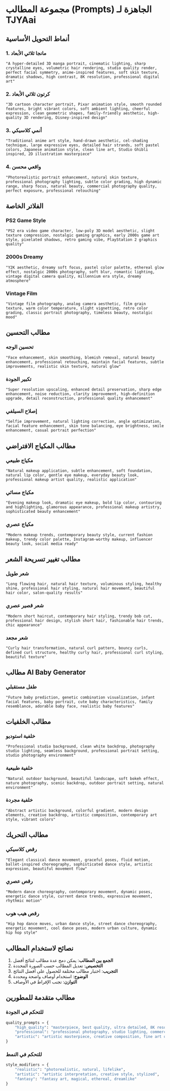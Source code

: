 # مجموعة المطالب (Prompts) الجاهزة لـ TJYAai

## أنماط التحويل الأساسية

### 1. مانجا ثلاثي الأبعاد
```
"A hyper-detailed 3D manga portrait, cinematic lighting, sharp crystalline eyes, volumetric hair rendering, studio quality render, perfect facial symmetry, anime-inspired features, soft skin texture, dramatic shadows, high contrast, 8K resolution, professional digital art"
```

### 2. كرتون ثلاثي الأبعاد
```
"3D cartoon character portrait, Pixar animation style, smooth rounded features, bright vibrant colors, soft ambient lighting, cheerful expression, clean geometric shapes, family-friendly aesthetic, high-quality 3D rendering, Disney-inspired design"
```

### 3. أنمي كلاسيكي
```
"Traditional anime art style, hand-drawn aesthetic, cel-shading technique, large expressive eyes, detailed hair strands, soft pastel colors, Japanese animation style, clean line art, Studio Ghibli inspired, 2D illustration masterpiece"
```

### 4. واقعي محسن
```
"Photorealistic portrait enhancement, natural skin texture, professional photography lighting, subtle color grading, high dynamic range, sharp focus, natural beauty, commercial photography quality, perfect exposure, professional retouching"
```

## الفلاتر الخاصة

### PS2 Game Style
```
"PS2 era video game character, low-poly 3D model aesthetic, slight texture compression, nostalgic gaming graphics, early 2000s game art style, pixelated shadows, retro gaming vibe, PlayStation 2 graphics quality"
```

### 2000s Dreamy
```
"Y2K aesthetic, dreamy soft focus, pastel color palette, ethereal glow effect, nostalgic 2000s photography, soft blur, romantic lighting, vintage digital camera quality, millennium era style, dreamy atmosphere"
```

### Vintage Film
```
"Vintage film photography, analog camera aesthetic, film grain texture, warm color temperature, slight vignetting, retro color grading, classic portrait photography, timeless beauty, nostalgic mood"
```

## مطالب التحسين

### تحسين الوجه
```
"Face enhancement, skin smoothing, blemish removal, natural beauty enhancement, professional retouching, maintain facial features, subtle improvements, realistic skin texture, natural glow"
```

### تكبير الجودة
```
"Super resolution upscaling, enhanced detail preservation, sharp edge enhancement, noise reduction, clarity improvement, high-definition upgrade, detail reconstruction, professional quality enhancement"
```

### إصلاح السيلفي
```
"Selfie improvement, natural lighting correction, angle optimization, facial feature enhancement, skin tone balancing, eye brightness, smile enhancement, casual portrait perfection"
```

## مطالب المكياج الافتراضي

### مكياج طبيعي
```
"Natural makeup application, subtle enhancement, soft foundation, natural lip color, gentle eye makeup, everyday beauty look, professional makeup artist quality, realistic application"
```

### مكياج مسائي
```
"Evening makeup look, dramatic eye makeup, bold lip color, contouring and highlighting, glamorous appearance, professional makeup artistry, sophisticated beauty enhancement"
```

### مكياج عصري
```
"Modern makeup trends, contemporary beauty style, current fashion makeup, trendy color palette, Instagram-worthy makeup, influencer beauty look, social media ready"
```

## مطالب تغيير تسريحة الشعر

### شعر طويل
```
"Long flowing hair, natural hair texture, voluminous styling, healthy shine, professional hair styling, natural hair movement, beautiful hair color, salon-quality results"
```

### شعر قصير عصري
```
"Modern short haircut, contemporary hair styling, trendy bob cut, professional hair design, stylish short hair, fashionable hair trends, chic appearance"
```

### شعر مجعد
```
"Curly hair transformation, natural curl pattern, bouncy curls, defined curl structure, healthy curly hair, professional curl styling, beautiful texture"
```

## مطالب AI Baby Generator

### طفل مستقبلي
```
"Future baby prediction, genetic combination visualization, infant facial features, baby portrait, cute baby characteristics, family resemblance, adorable baby face, realistic baby features"
```

## مطالب الخلفيات

### خلفية استوديو
```
"Professional studio background, clean white backdrop, photography studio lighting, seamless background, professional portrait setting, studio photography environment"
```

### خلفية طبيعية
```
"Natural outdoor background, beautiful landscape, soft bokeh effect, nature photography, scenic backdrop, outdoor portrait setting, natural environment"
```

### خلفية مجردة
```
"Abstract artistic background, colorful gradient, modern design elements, creative backdrop, artistic composition, contemporary art style, vibrant colors"
```

## مطالب التحريك

### رقص كلاسيكي
```
"Elegant classical dance movement, graceful poses, fluid motion, ballet-inspired choreography, sophisticated dance style, artistic expression, beautiful movement flow"
```

### رقص عصري
```
"Modern dance choreography, contemporary movement, dynamic poses, energetic dance style, current dance trends, expressive movement, rhythmic motion"
```

### رقص هيب هوب
```
"Hip hop dance moves, urban dance style, street dance choreography, energetic movement, cool dance poses, modern urban culture, dynamic hip hop style"
```

## نصائح لاستخدام المطالب

1. **الجمع بين المطالب**: يمكن دمج عدة مطالب لنتائج أفضل
2. **التخصيص**: تعديل المطالب حسب الصورة المحددة
3. **التجريب**: اختبار مطالب مختلفة للحصول على أفضل النتائج
4. **الوضوح**: استخدام أوصاف واضحة ومحددة
5. **التوازن**: تجنب الإفراط في الأوصاف

## مطالب متقدمة للمطورين

### للتحكم في الجودة
```python
quality_prompts = {
    "high_quality": "masterpiece, best quality, ultra detailed, 8K resolution",
    "professional": "professional photography, studio lighting, commercial quality",
    "artistic": "artistic masterpiece, creative composition, fine art quality"
}
```

### للتحكم في النمط
```python
style_modifiers = {
    "realistic": "photorealistic, natural, lifelike",
    "artistic": "artistic interpretation, creative style, stylized",
    "fantasy": "fantasy art, magical, ethereal, dreamlike"
}
```